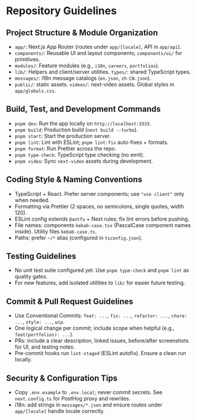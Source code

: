 # Repository Guidelines

## Project Structure & Module Organization
- `app/`: Next.js App Router (routes under `app/[locale]`, API in `app/api`).
- `components/`: Reusable UI and layout components; `components/ui/` for primitives.
- `modules/`: Feature modules (e.g., `i18n`, `careers`, `portfolios`).
- `lib/`: Helpers and client/server utilities. `types/`: shared TypeScript types.
- `messages/`: i18n message catalogs (`en.json`, `zh-CN.json`).
- `public/`: static assets. `videos/`: next-video assets. Global styles in `app/globals.css`.

## Build, Test, and Development Commands
- `pnpm dev`: Run the app locally on `http://localhost:3333`.
- `pnpm build`: Production build (`next build --turbo`).
- `pnpm start`: Start the production server.
- `pnpm lint`: Lint with ESLint; `pnpm lint:fix` auto-fixes + formats.
- `pnpm format`: Run Prettier across the repo.
- `pnpm type-check`: TypeScript type checking (no emit).
- `pnpm video`: Sync `next-video` assets during development.

## Coding Style & Naming Conventions
- TypeScript + React. Prefer server components; use `"use client"` only when needed.
- Formatting via Prettier (2 spaces, no semicolons, single quotes, width 120).
- ESLint config extends `@antfu` + Next rules; fix lint errors before pushing.
- File names: components `kebab-case.tsx` (PascalCase component names inside). Utility files `kebab-case.ts`.
- Paths: prefer `~/*` alias (configured in `tsconfig.json`).

## Testing Guidelines
- No unit test suite configured yet. Use `pnpm type-check` and `pnpm lint` as quality gates.
- For new features, add isolated utilities to `lib/` for easier future testing.

## Commit & Pull Request Guidelines
- Use Conventional Commits: `feat: ...`, `fix: ...`, `refactor: ...`, `chore: ...`, `style: ...`, `wip`.
- One logical change per commit; include scope when helpful (e.g., `feat(portfolios): ...`).
- PRs: include a clear description, linked issues, before/after screenshots for UI, and testing notes.
- Pre-commit hooks run `lint-staged` (ESLint autofix). Ensure a clean run locally.

## Security & Configuration Tips
- Copy `.env.example` to `.env.local`; never commit secrets. See `next.config.ts` for PostHog proxy and rewrites.
- i18n: add strings in `messages/*.json` and ensure routes under `app/[locale]` handle locale correctly.
